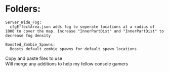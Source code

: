 # Folders:
    Server_Wide_Fog: 
      cfgEffectArea.json adds fog to seperate locations at a radius of 1000 to cover the map. Increase "InnerPartDist" and "InnerPartDist" to decrease fog density
    
    Boosted_Zombie_Spawns:
      Boosts default zombie spawns for default spawn locations

Copy and paste files to use <br>
Will merge any additions to help my fellow console gamers
